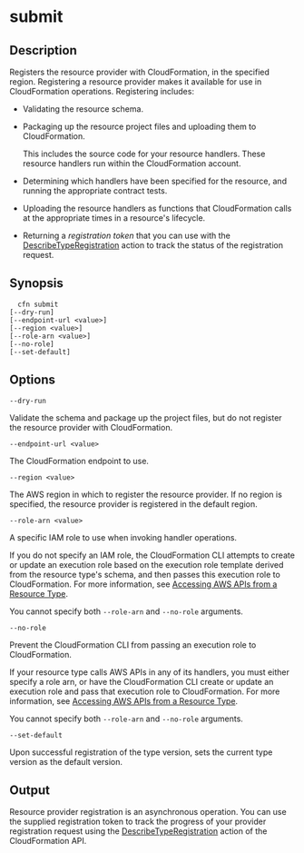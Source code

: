 # submit<a name="resource-type-cli-submit"></a>

## Description<a name="resource-type-cli-submit-description"></a>

Registers the resource provider with CloudFormation, in the specified region\. Registering a resource provider makes it available for use in CloudFormation operations\. Registering includes:
+ Validating the resource schema\.
+ Packaging up the resource project files and uploading them to CloudFormation\.

  This includes the source code for your resource handlers\. These resource handlers run within the CloudFormation account\.
+ Determining which handlers have been specified for the resource, and running the appropriate contract tests\.
+ Uploading the resource handlers as functions that CloudFormation calls at the appropriate times in a resource's lifecycle\.
+ Returning a *registration token* that you can use with the [DescribeTypeRegistration](https://docs.aws.amazon.com/AWSCloudFormation/latest/APIReference/API_DescribeTypeRegistration.html) action to track the status of the registration request\.

## Synopsis<a name="resource-type-cli-submit-synopsis"></a>

```
  cfn submit
[--dry-run]
[--endpoint-url <value>]
[--region <value>]
[--role-arn <value>]
[--no-role]
[--set-default]
```

## Options<a name="resource-type-cli-submit-options"></a>

`--dry-run`

Validate the schema and package up the project files, but do not register the resource provider with CloudFormation\.

`--endpoint-url <value>`

The CloudFormation endpoint to use\.

`--region <value>`

The AWS region in which to register the resource provider\. If no region is specified, the resource provider is registered in the default region\.

`--role-arn <value>`

A specific IAM role to use when invoking handler operations\.

If you do not specify an IAM role, the CloudFormation CLI attempts to create or update an execution role based on the execution role template derived from the resource type's schema, and then passes this execution role to CloudFormation\. For more information, see [Accessing AWS APIs from a Resource Type](https://docs.aws.amazon.com/cloudformation-cli/latest/userguide/resource-type-develop.html#resource-type-develop-executionrole)\.

You cannot specify both `--role-arn` and `--no-role` arguments\.

`--no-role`

Prevent the CloudFormation CLI from passing an execution role to CloudFormation\.

If your resource type calls AWS APIs in any of its handlers, you must either specify a role arn, or have the CloudFormation CLI create or update an execution role and pass that execution role to CloudFormation\. For more information, see [Accessing AWS APIs from a Resource Type](https://docs.aws.amazon.com/cloudformation-cli/latest/userguide/resource-type-develop.html#resource-type-develop-executionrole)\.

You cannot specify both `--role-arn` and `--no-role` arguments\.

`--set-default`

Upon successful registration of the type version, sets the current type version as the default version\.

## Output<a name="resource-type-cli-submit-output"></a>

Resource provider registration is an asynchronous operation\. You can use the supplied registration token to track the progress of your provider registration request using the [DescribeTypeRegistration](https://docs.aws.amazon.com/AWSCloudFormation/latest/APIReference/API_DescribeTypeRegistration.html) action of the CloudFormation API\.
